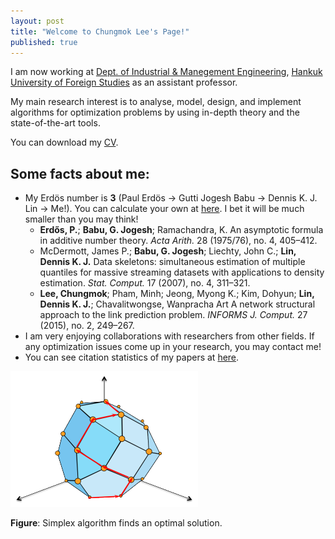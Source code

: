```yaml
---
layout: post
title: "Welcome to Chungmok Lee's Page!"
published: true
---
```


I am now working at [Dept. of Industrial & Manegement Engineering](heep://ime.hufs.ac.kr), [Hankuk University of Foreign Studies](http://www.hufs.ac.kr) as an assistant professor. 

My main research interest is to analyse, model, design, and implement algorithms for optimization problems by using in-depth theory and the state-of-the-art tools. 

You can download my [CV](/cv.pdf).

## Some facts about me:

- My Erdös number is **3** (Paul Erdös -> Gutti Jogesh Babu -> Dennis K. J. Lin -> Me!). You can calculate your own at [here](http://www.oakland.edu/enp/). I bet it will be much smaller than you may think!
  - **Erdős, P.**; **Babu, G. Jogesh**; Ramachandra, K. An asymptotic formula in additive number theory. *Acta Arith.* 28 (1975/76), no. 4, 405–412.
  - McDermott, James P.; **Babu, G. Jogesh**; Liechty, John C.; **Lin, Dennis K. J.** Data skeletons: simultaneous estimation of multiple quantiles for massive streaming datasets with applications to density estimation. *Stat. Comput.* 17 (2007), no. 4, 311–321.
  - **Lee, Chungmok**; Pham, Minh; Jeong, Myong K.; Kim, Dohyun; **Lin, Dennis K. J.**; Chavalitwongse, Wanpracha Art A network structural approach to the link prediction problem. *INFORMS J. Comput.* 27 (2015), no. 2, 249–267.
- I am very enjoying collaborations with researchers from other fields. If any optimization issues come up in your research, you may contact me!
- You can see citation statistics of my papers at [here](http://scholar.google.com/citations?hl=en&user=OLXPtxgAAAAJ). 

![Simplex algorithm finds an optimal solution](/images/SimplexLattice.png)

**Figure**: Simplex algorithm finds an optimal solution.
